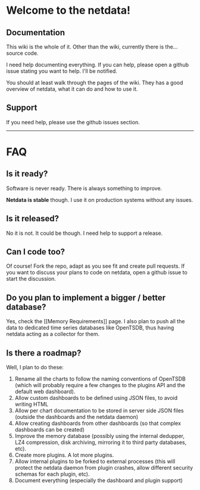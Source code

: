 # Welcome to the netdata!

## Documentation

This wiki is the whole of it. Other than the wiki, currently there is the... source code.

I need help documenting everything. If you can help, please open a github issue stating you want to help. I'll be notified.

You should at least walk through the pages of the wiki. They has a good overview of netdata, what it can do and how to use it.

## Support

If you need help, please use the github issues section.

---


# FAQ

## Is it ready?

Software is never ready. There is always something to improve.

**Netdata is stable** though. I use it on production systems without any issues.

## Is it released?

No it is not. It could be though. I need help to support a release.

## Can I code too?

Of course! Fork the repo, adapt as you see fit and create pull requests.
If you want to discuss your plans to code on netdata, open a github issue to start the discussion.

## Do you plan to implement a bigger / better database?

Yes, check the [[Memory Requirements]] page. I also plan to push all the data to dedicated time series databases like OpenTSDB, thus having netdata acting as a collector for them.

## Is there a roadmap?

Well, I plan to do these:

1. Rename all the charts to follow the naming conventions of OpenTSDB (which will probably require a few changes to the plugins API and the default web dashboard).
2. Allow custom dashboards to be defined using JSON files, to avoid writing HTML
3. Allow per chart documentation to be stored in server side JSON files (outside the dashboards and the netdata daemon)
4. Allow creating dashboards from other dashboards (so that complex dashboards can be created)
5. Improve the memory database (possibly using the internal dedupper, LZ4 compression, disk archiving, mirroring it to third party databases, etc).
6. Create more plugins. A lot more plugins.
7. Allow internal plugins to be forked to external processes (this will protect the netdata daemon from plugin crashes, allow different security schemas for each plugin, etc).
8. Document everything (especially the dashboard and plugin support)
